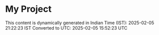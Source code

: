 # My Project

This content is dynamically generated in Indian Time (IST): 2025-02-05 21:22:23 IST
Converted to UTC: 2025-02-05 15:52:23 UTC
